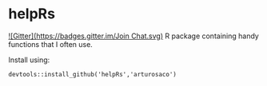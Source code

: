 helpRs
======
[![Gitter](https://badges.gitter.im/Join Chat.svg)](https://gitter.im/arturosaco/helpRs?utm_source=badge&utm_medium=badge&utm_campaign=pr-badge&utm_content=badge)
R package containing handy functions that I often use.

Install using:

``devtools::install_github('helpRs','arturosaco')``
